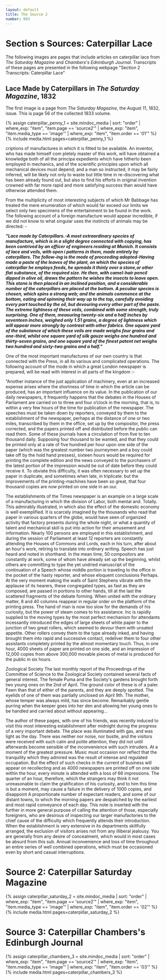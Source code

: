 ```yaml
---
layout: default
title: The Source 2
number: 003
---
```



# Section s Sources: Caterpillar Lace

The following images are pages that include articles on caterpillar lace from _The Saturday Magazine_ and _Chambers's Edninburgh Journal_. Transcripts of these pages are presented in the following webpage "Section 2 Transcripts: Caterpillar Lace"


## Lace Made by Caterpillars in _The Saturday Magazine_, 1832
The first image is a page from _The Saturday Magazine_, the August 11, 1832, issue. This is page 56 of the collected 1833 volume. 



{% assign caterpillar_penny_1 = site.mindoc_media | sort: "order" |
where_exp: "item", "item.page == 'source2'" | where_exp: "item",
"item.media_type == 'image'" | where_exp: "item", "item.order == '01'"
%}
{% include media.html pages=caterpillar_penny_1 %}


criptions of manufactures in which it is fitted to be available. An inventor, who has made himself com pletely master of this work, will have obtained a knowledge both of all the principa expedients which have hitherto been employed in mechanics, and of the scientific principles upon which all mechanical devices must depend; and a man so instructed, it may be fairly inferred, will be likely not only to waste but little time in re-discovering what has been already found out, but also to find his efforts in original invention crowned with far more rapid and more satisfying success than would have otherwise attended them. 

From the multiplicity of most interesting subjects of which Mr Babbage has treated the mere enumeration of which would far exceed our limits we select only two specimens of the entertainment to be found in the work. The following account of a foreign manufacture would appear incredible, if we did not know to what singular uses the instincts of animals may be directed: -  

_**"Lace made by Caterpillars.-A most extraordinary species of manufacture, which is in a slight degree connected with copying, has been contrived by an officer of engineers residing at Munich. It consists of lace and veils, with open i patterns in them, made entirely by caterpillars. The follow-ing is the mode of proceeding adopted-Having made a paste of the leaves of the plant, on which the species of caterpillar he employs feeds, he spreads it thinly over a stone,or other flat substance, of the required size. He then, with  camel-hair pencil dipped in olive oil, draws the pattern he wishes the insects to leave open. This stone is then placed in an inclined position, and a considerable number of the caterpillars are placed at the bottom. A peculiar species is chosen, which spins a strong web; and the animals commence at the bottom, eating and spinning their way up to the top, carefully avoiding every part touched by the oil, but devouring every other part of the paste. The extreme lightness of these veils, combined with some strength, truly surprising. One of them, measuring twenty-six and a half inches by seventeen inches, weighed only 1.51 grains, a degree of lightness which will appear more strongly by contrast with other fabrics. One square yard of the substance of which these veils are made weighs four grains and one-third, whilst one square yard of silk gauze weighs one hundred and thirty-seven grains, and one square yard of the finest patent net weighs two hundred and sixty-two grains and a half."**_

  One of the most important manufactures of our own country is that connected with the Press, in all its various and complicated operations. The following account of the mode in which a great London newspaper is prepared, will be read with interest in all parts of the kingdom :- 

“Another instance of the just application of machinery, even at an increased expense arises where the shortness of time in which the article can be produced, has an important influence on its value. In the publication of our daily newspapers, it frequently happens that the debates in the Houses of Parliament are carried on to three and four o’clock in the morning, that is, to within a very few hours of the time for publication of the newspaper. The speeches must be taken down by reporters, conveyed by them to the establishment of the newspaper, perhaps at the distance of one or two miles, transcribed by them in the office, set up by the compositor, the press corrected, and the papers printed off and distributed before the public can read them. Some of these journals have a circulation of from five to ten thousand daily. Supposing four thousand to be wanted, and that they could be printed only at a rate of five hundred per hour upon one side of the paper (which was the greatest number two journeymen and a boy could take off by the hold hand presses), sixteen hours would be required for printing the complete edition and the news conveyed to the purchasers of the latest portion of the impression would be out of date before they could receive it. To obviate this difficulty, it was often necessary to set up the paper in duplicate, and sometimes when late, in triplicate: but the improvements of the printing-machines  have been so great, that four thousand copies are now printed on one side in an our. 

The establishments of the Times newspaper is an example on a large scale of a manufacturing in which the division of Labor, both mental and. Totally. This admirably illustrated, in which also the effect of the domestic economy is well exemplified. It is scarcely imagined by the thousands who read that paper in various quarters of the globe, would have seen of organized activity that factory presents during the whole night, or what a quantity of talent and mechanical skill is put into action for their amusement and information. Nearly 100 persons are employed in this establishment, and during the session of Parliament at least 12 reporters are constantly attending the Houses of Commons and Lords, each in his turn, after about an hour's work, retiring to translate into ordinary writing. Speech has just heard and noted in shorthand. In the mean time, 50 compositors are constantly at work, some of whom have already set up the beginning, whilst others are committing to type the yet undried manuscript of the continuation of a Speech whose middle portion is traveling to the office in the pocket of the hasty reporter, and whose eloquent conclusions Perhaps. At the very moment making the walls of Saint Stephens vibrate with the applause of its hearers, these congregated types, as fast as they are composed, are passed in portions to other hands, till at the last the scattered fragments of the debate forming. When united with the ordinary matter, 8 and 40 columns reappear in regular order on the platform of the printing press. The hand of man is now too slow for the demands of his curiosity, but the power of steam comes to his assistance. Inc is rapidly supplied to the moving types by the most perfect mechanism for attendants incessantly introduced the edges of large sheets of white paper to the junction of two great rollers, which seemed to devour them with unsated appetite. Other rollers convey them to the type already inked, and having brought them into rapid and successive contact, redeliver them to four other assistants completely printed by the almost momentary touch. Thus, in one hour, 4000 sheets of paper are printed on one side, and an impression of 12,000 copies from above 300,000 movable pieces of metal is produced for the public in six hours. 

Zoological Society The last monthly report of the Proceedings of the Committee of Science to the Zoological Society contained several facts of general interest. The female Puma and the Society's gardens brought forth two young ones on the 2nd of April. The ground color of these is of a paler. Fawn than that of either of the parents, and they are deeply spotted. The eyelids of one of them was partially unclosed on April 9th. The mother, whose temper was always mild, has since become. Remarkably gentle purring when the keeper goes into her den and allowing her young ones to be handled and carried  about without appearing... 

The author of these pages, with one of his friends, was recently induced to visit this most interesting establishment after midnight during the progress of a very important debate. The place was illuminated with gas, and was light as the day. There was neither nor noise, nor bustle, and the visitors were received with such calm and polite attention, they did not until afterwards become sensible of the inconvenience with such intruders. At a moment of the greatest pressure. Music must occasion nor reflect that the tranquility which they admired was the result of intense and regulated occupation. But the effect of such checks in the current of business will appear on recollecting and as 4000 newspapers are printed off on one side within the hour, every minute is attended with a loss of 66 impressions. The quarter of an hour, therefore, which the strangers may think it not unreasonable to claim the gratification of his curiosity, and to him this time is but a moment, may cause a failure in the delivery of 1000 copies, and disappoint A proportionate number of expectant readers, and some of our distant towns, to which the morning papers are despatched by the earliest and most rapid conveyance of each day. This note is inserted with the further in more general purpose of calling the attention of those, especially foreigners, who are desirous of inspecting our larger manufactories to the chief cause of the difficulty which frequently attends their introduction. When the establishment is very extensive in its departments skillfully arranged, the exclusion of visitors arises not from any illiberal jealousy. You are generally from any desire of concealment, which would in most cases be absurd from this sub. Annual inconvenience and loss of time throughout an entire series of well combined operations, which must be occasioned even by short and casual interruptions. 



# Source 2: Caterpillar Saturday Magazine

{% assign caterpillar_saturday_2 = site.mindoc_media | sort: "order" |
where_exp: "item", "item.page == 'source2'" | where_exp: "item",
"item.media_type == 'image'" | where_exp: "item", "item.order == '02'"
%}
{% include media.html pages=caterpillar_saturday_2 %}





# Source 3: Caterpillar Chambers's Edinburgh Journal

{% assign caterpillar_chambers_3 = site.mindoc_media | sort: "order" |
where_exp: "item", "item.page == 'source2'" | where_exp: "item",
"item.media_type == 'image'" | where_exp: "item", "item.order == '03'"
%}
{% include media.html pages=caterpillar_chambers_3 %}





